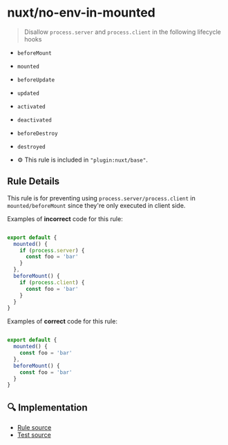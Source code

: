 # nuxt/no-env-in-mounted

> Disallow `process.server` and `process.client` in the following lifecycle hooks
- `beforeMount`
- `mounted`
- `beforeUpdate`
- `updated`
- `activated`
- `deactivated`
- `beforeDestroy`
- `destroyed`

- :gear: This rule is included in `"plugin:nuxt/base"`.

## Rule Details

This rule is for preventing using `process.server/process.client` in `mounted/beforeMount` since they're only executed in client side.

Examples of **incorrect** code for this rule:

```js

export default {
  mounted() {
    if (process.server) {
      const foo = 'bar'
    }
  },
  beforeMount() {
    if (process.client) {
      const foo = 'bar'
    }
  }
}

```

Examples of **correct** code for this rule:


```js

export default {
  mounted() {
    const foo = 'bar'
  },
  beforeMount() {
    const foo = 'bar'
  }
}

```

## :mag: Implementation

- [Rule source](https://github.com/nuxt/eslint-plugin-nuxt/blob/master/lib/rules/no-env-in-mounted.js)
- [Test source](https://github.com/nuxt/eslint-plugin-nuxt/blob/master/lib/rules/__test__/no-env-in-mounted.test.js)
